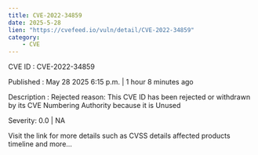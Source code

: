 ```yaml
---
title: CVE-2022-34859
date: 2025-5-28
lien: "https://cvefeed.io/vuln/detail/CVE-2022-34859"
category:
    - CVE
---
```


CVE ID : CVE-2022-34859

Published :  May 28
2025
6:15 p.m. | 1 hour
8 minutes ago

Description : Rejected reason: This CVE ID has been rejected or withdrawn by its CVE Numbering Authority because it is Unused

Severity: 0.0 | NA

Visit the link for more details
such as CVSS details
affected products
timeline
and more...
